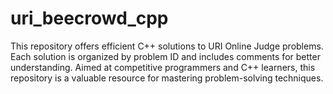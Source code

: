 # uri_beecrowd_cpp
This repository offers efficient C++ solutions to URI Online Judge problems. Each solution is organized by problem ID and includes comments for better understanding. Aimed at competitive programmers and C++ learners, this repository is a valuable resource for mastering problem-solving techniques.
